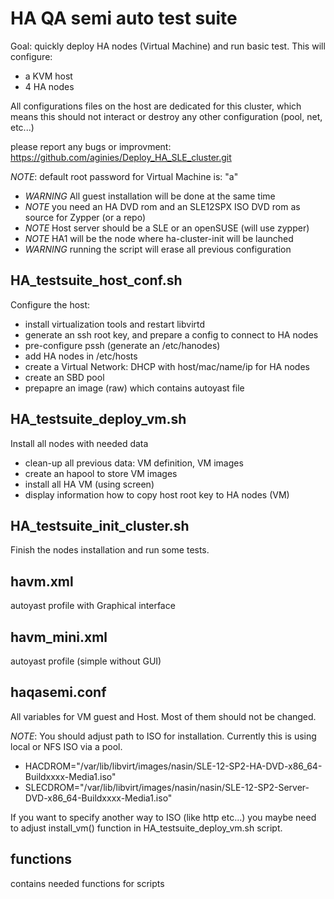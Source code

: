 # HA QA semi auto test suite

Goal: quickly deploy HA nodes (Virtual Machine) and run basic test.
This will configure:
* a KVM host
* 4 HA nodes

All configurations files on the host are dedicated for this cluster, which means
this should not interact or destroy any other configuration (pool, net, etc...)

please report any bugs or improvment:
https://github.com/aginies/Deploy_HA_SLE_cluster.git

*NOTE*: default root password for Virtual Machine is: "a"

* *WARNING* All guest installation will be done at the same time
* *NOTE* you need an HA DVD rom and an SLE12SPX ISO DVD rom as source for Zypper (or a repo)
* *NOTE* Host server should be a SLE or an openSUSE (will use zypper)
* *NOTE* HA1 will be the node where ha-cluster-init will be launched
* *WARNING* running the script will erase all previous configuration

## HA_testsuite_host_conf.sh
Configure the host:
* install virtualization tools and restart libvirtd
* generate an ssh root key, and prepare a config to connect to HA nodes
* pre-configure pssh (generate an /etc/hanodes)
* add HA nodes in /etc/hosts
* create a Virtual Network: DHCP with host/mac/name/ip for HA nodes
* create an SBD pool
* prepapre an image (raw) which contains autoyast file

## HA_testsuite_deploy_vm.sh
Install all nodes with needed data
* clean-up all previous data: VM definition, VM images
* create an hapool to store VM images
* install all HA VM (using screen)
* display information how to copy host root key to HA nodes (VM)

## HA_testsuite_init_cluster.sh
Finish the nodes installation and run some tests.

## havm.xml
autoyast profile with Graphical interface

## havm_mini.xml
autoyast profile (simple without GUI)

## haqasemi.conf
All variables for VM guest and Host. Most of them should not be changed.

*NOTE*:
You should adjust path to ISO for installation. Currently this is using local or NFS ISO via a pool.
* HACDROM="/var/lib/libvirt/images/nasin/SLE-12-SP2-HA-DVD-x86_64-Buildxxxx-Media1.iso"
* SLECDROM="/var/lib/libvirt/images/nasin/nasin/SLE-12-SP2-Server-DVD-x86_64-Buildxxxx-Media1.iso"

If you want to specify another way to ISO (like http etc...) you maybe need to adjust
install_vm() function in HA_testsuite_deploy_vm.sh script.

## functions
contains needed functions for scripts
